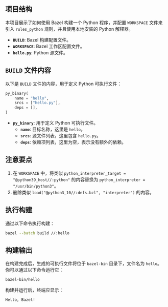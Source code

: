 ## 项目结构

本项目展示了如何使用 Bazel 构建一个 Python 程序，并配置 `WORKSPACE` 文件来引入 `rules_python` 规则，并且使用本地安装的 Python 解释器。

- **`BUILD`**: Bazel 构建配置文件。
- **`WORKSPACE`**: Bazel 工作区配置文件。
- **`hello.py`**: Python 源文件。

## `BUILD` 文件内容

以下是 `BUILD` 文件的内容，用于定义 Python 可执行文件：

```python
py_binary(
    name = "hello",
    srcs = ["hello.py"],
    deps = [],
)
```

- **`py_binary`**: 用于定义 Python 可执行文件。
  - **`name`**: 目标名称，这里是 `hello`。
  - **`srcs`**: 源文件列表，这里包含 `hello.py`。
  - **`deps`**: 依赖项列表，这里为空，表示没有额外的依赖。

## 注意要点
1. 在 `WORKSPACE` 中，将类似 `python_interpreter_target = "@python39_host//:python"` 的内容替换为 `python_interpreter = "/usr/bin/python3"`。
2. 删除类似 `load("@python3_10//:defs.bzl", "interpreter")` 的内容。

## 执行构建

通过以下命令执行构建：

```bash
bazel --batch build //:hello
```

## 构建输出

在构建完成后，生成的可执行文件将位于 `bazel-bin` 目录下，文件名为 `hello`。你可以通过以下命令运行它：

```bash
bazel-bin/hello
```

构建并运行后，终端应显示：

```
Hello, Bazel!
```
